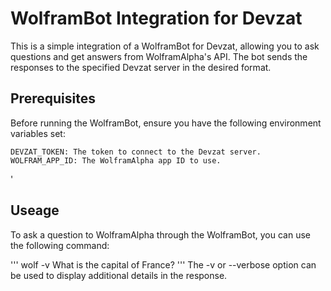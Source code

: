 # WolframBot Integration for Devzat

This is a simple integration of a WolframBot for Devzat, allowing you to ask questions and get answers from WolframAlpha's API.
The bot sends the responses to the specified Devzat server in the desired format.

## Prerequisites

Before running the WolframBot, ensure you have the following environment variables set:


    DEVZAT_TOKEN: The token to connect to the Devzat server.
    WOLFRAM_APP_ID: The WolframAlpha app ID to use.
'

## Useage 

To ask a question to WolframAlpha through the WolframBot, you can use the following command:

'''
wolf -v What is the capital of France?
'''
The -v or --verbose option can be used to display additional details in the response.
